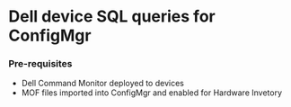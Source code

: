 # Dell device SQL queries for ConfigMgr

### Pre-requisites
- Dell Command Monitor deployed to devices
- MOF files imported into ConfigMgr and enabled for Hardware Invetory
